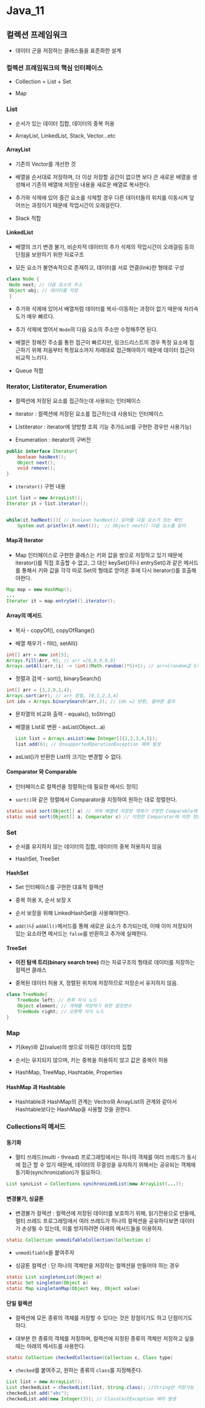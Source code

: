 # Java_11

## 컬렉션 프레임워크

- 데이터 군을 저장하는 클래스들을 표준화한 설계

### 컬렉션 프레임워크의 핵심 인터페이스

- Collection = List + Set

- Map

### List

- 순서가 있는 데이터 집합, 데이터의 중복 허용

- ArrayList, LinkedList, Stack, Vector...etc

#### ArrayList

- 기존의 Vector를 개선한 것

- 배열을 순서대로 저장하며, 더 이상 저장할 공간이 없으면 보다 큰 새로운 배열을 생성해서 기존의 배열에 저장된 내용을 새로운 배열로 복사한다.

- 추가와 삭제에 있어 중간 요소를 삭제할 경우 다른 데이터들의 위치를 이동시켜 덮어쓰는 과정이기 때문에 작업시간이 오래걸린다.

- Stack 적합

#### LinkedList

- 배열의 크기 변경 불가, 비순차적 데이터의 추가 삭제의 작업시간이 오래걸림 등의 단점을 보완하기 위한 자료구조

- 모든 요소가 불연속적으로 존재하고, 데이터를 서로 연결(link)한 형태로 구성

```java
class Node {
 Node next; // 다음 요소의 주소
 Object obj; // 데이터를 저장
 }
```

- 추가와 삭제에 있어서 배열처럼 데이터를 복사-이동하는 과정이 없기 때문에 처리속도가 매우 빠르다.

- 추가 삭제에 엤어서 `Node`의 다음 요소의 주소만 수정해주면 된다.

- 배열은 정해진 주소를 통한 접근이 빠르지만, 링크드리스트의 경우 특정 요소에 접근하기 위해 처음부터 특정요소까지 차례대로 접근해야하기 때문에 데이터 접근이 비교적 느리다.

- Queue 적합

### Iterator, Listiterator, Enumeration

- 컬렉션에 저장된 요소를 접근하는데 사용되는 인터페이스

- iterator : 컬렉션에 저장된 요소를 접근하는데 사용되는 인터페이스

- LIstiterator : iterator에 양방향 조회 기능 추가(List를 구현한 경우만 사용가능)

- Enumeration : iterator의 구버전

```java
public interface Iterator{
    boolean hasNext();
    Object next();
    void remove();
}
```

- `iterator()` 구현 내용

```java
List list = new ArrayList();
Iterator it = list.iterator();


while(it.hadNext()){ // boolean hasNext() 읽어올 다음 요소가 있는 확인
    System.out.println(it.next());  // Object next() 다음 요소를 읽어
```

#### Map과 Iterator

- Map 인터페이스로 구현한 클래스는 키와 값을 쌍으로 저장하고 있기 때문에 iterator()를 직접 호출할 수 없고, 그 대신  keySet()이나 entrySet()과 같은 메서드를 통해서 키와 값을 각각 따로 Set의 형태로 얻어온 후에 다시 iterator()를 호출해야한다.

```java
Map map = new HashMap();
...
Iterator it = map.entrySet().iterator();
```

#### Array의 메서드

- 복사 - copyOf(), copyOfRange()

- 배열 채우기 - fill(), setAll()

```java
int[] arr = new int[5];
Arrays.fill(Arr, 9); // arr =[9,9,9,9,9]
Arrays.setAll(arr,(i) -> (int)(Math.random()*5)+1); // arr=[random값 5개]
```

- 정렬과 검색 - sort(), binarySearch()

```java
int[] arr = {3,2,0,1,4};
Arrays.sort(arr); // arr 정렬, [0,1,2,3,4]
int idx = Arrays.binarySearch(arr,2); // idx =2 반환, 올바른 결과
```

- 문자열의 비교와 출력 - equals(), toString()
- 배열을 List로 변환 - asList(Object...a) 
  
  ```java
  List list = Arrays.asList(new Integer[]{1,2,3,4,5});
  list.add(6); // UnsupportedOperationException 예외 발생
  ```
- asList()가 반환한 List의 크기는 변경할 수 없다.

#### Comparator 와 Comparable

- 인터페이스로 컬렉션을 정렬하는데 필요한 메서드 정의]

- `sort()`와 같은 정렬에서 Comparator을 지정하여 원하는 대로 정렬한다.

```java
static void sort(Object[] a) // 객체 배열에 저장된 객체가 구현한 Comparable에 의한 정렬
static void sort(Object[] a, Comparator c) // 지정한 Comparator에 의한 정렬
```

### Set

- 순서를 유지하지 않는 데이터의 집합, 데이터의 중복 허용하지 않음

- HashSet, TreeSet

#### HashSet

- Set 인터페이스를 구현한 대표적 컬렉션

- 중복 허용 X, 순서 보장 X

- 순서 보장을 위해 LinkedHashSet을 사용해야한다.

- `add()`나 `addAll()`메서드를 통해 새로운 요소가 추가되는데, 이때 이미 저장되어 있는 요소라면 메서드는 `false`를 반환하고 추가에 실패한다.

#### TreeSet

- **이진 탐색 트리(binary search tree)** 라는 자료구조의 형태로 데이터를 저장하는 컬렉션 클래스

- 중복된 데이터 허용 X, 정렬된 위치에 저장하므로 저장순서 유지하지 않음.

```java
class TreeNode{
    TreeNode left; // 왼쪽 자식 노드
    Object element; // 객체를 저장하기 위한 참조변수
    TreeNode right; // 오른쪽 자식 노드
}
```

### Map

- 키(key)와 값(value)의 쌍으로 이뤄진 데이터의 집합

- 순서는 유지되지 않으며, 키는 중복을 허용하지 않고 값은 중복이 허용

- HashMap, TreeMap, Hashtable, Properties

#### HashMap 과 Hashtable

- Hashtable과 HashMap의 관계는 Vectro와 ArrayList의 관계와 같아서 Hashtable보다는 HashMap을 사용할 것을 권한다.

### Collections의 메서드

#### 동기화

- 멀티 쓰레드(multi - thread) 프로그래밍에서는 하나의 객체를 여러 쓰레드가 동시에 접근 할 수 있기 때문에, 데이터의 무결성을 유지하기 위해서는 공유되는 객체에 동기화(synchronization)가 필요하다.

```java
List syncList = Collections.synchronizedList(new ArrayList(...));
```

#### 변경불가, 싱글톤

- 변경불가 컬렉션 : 컬렉션에 저장된 데이터를 보호하기 위해, 읽기전용으로 만들때, 멀티 쓰레드 프로그래밍에서 여러 쓰레드가 하나의 컬렉션을 공유하다보면 데이터가 손상될 수 있는데, 이를 방지하려면 아래의 메서드들을 이용하자.

```java
static Collection unmodifableCollection(Collection c)
```

- `unmodifiable`을 붙여주자

- 싱글톤 컬렉션 : 단 하나의 객체만을 저장하는 컬렉션을 만들어야 하는 경우

```java
static List singletonList(Object o)
static Set singleton(Object o)
static Map singletonMap(Object key, Object value)
```

#### 단일 컬렉션

-  컬렉션에 모든 종류의 객체를 저장할 수 있다는 것은 장점이기도 하고 단점이기도 하다.

- 대부분 한 종류의 객체를 저장하며, 컬렉션에 지정된 종류의 객체만 저장하고 싶을때는 아래의 메서드를 사용한다.

```java
static Collection checkedCollection(Collection c, Class type)
```

- `checked`를 붙여주고, 원하는 종류의 `class`를 지정해준다.

```java
List list = new ArrayList();
List checkedList = checkedList(list, String.class); //String만 저장가능
checkedList.add("abc");
checkedList.add(new Integer(3)); // ClassCastException 에러 발생
```
